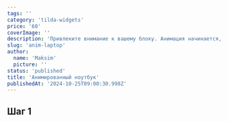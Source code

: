 ```yaml
---
tags: ''
category: 'tilda-widgets'
price: '60'
coverImage: ''
description: 'Привлеките внимание к вашему блоку. Анимация начинается, когда объект появляется в видимой области'
slug: 'anim-laptop'
author:
  name: 'Maksim'
  picture: ''
status: 'published'
title: 'Анимированный ноутбук'
publishedAt: '2024-10-25T09:00:30.998Z'
---
```


## Шаг 1